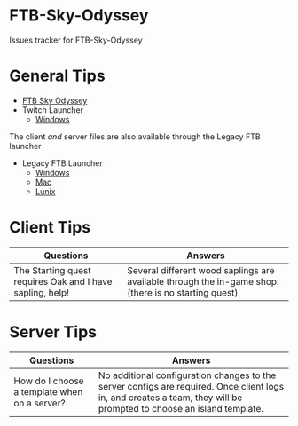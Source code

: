 # FTB-Sky-Odyssey
Issues tracker for FTB-Sky-Odyssey


# General Tips
   * [FTB Sky Odyssey](https://www.feed-the-beast.com/projects/ftb-sky-odyssey/files/)
* Twitch Launcher
   * [Windows](https://updates.twitchapp.net/windows/installer/TwitchSetup_[plugin-Minecraft].exe)

The client *and* server files are also available through the Legacy FTB launcher
* Legacy FTB Launcher
    * [Windows](http://ftb.forgecdn.net/FTB2/launcher/FTB_Launcher.exe)
   * [Mac](http://ftb.forgecdn.net/FTB2/launcher/FTB_Launcher.zip)
   * [Lunix](http://ftb.forgecdn.net/FTB2/launcher/FTB_Launcher.jar)

# Client Tips

Questions | Answers 
--------- | -------
The Starting quest requires Oak and I have <not oak> sapling, help! | Several different wood saplings are available through the in-game shop. (there is no starting quest)

# Server Tips

Questions | Answers 
--------- | -------
How do I choose a template when on a server? | No additional configuration changes to the server configs are required. Once client logs in, and creates a team, they will be prompted to choose an island template.
